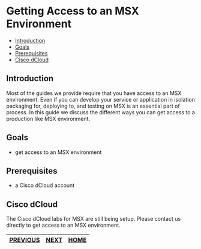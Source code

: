 # Getting Access to an MSX Environment
* [Introduction](#introduction)
* [Goals](#goals)
* [Prerequisites](#prerequisites)
* [Cisco dCloud](#cisco-dcloud)


## Introduction
Most of the guides we provide require that you have access to an MSX environment. Even if you can develop your service or application in isolation packaging for, deploying to, and testing on MSX is an essential part of process. In this guide we discuss the different ways you can get access to a production like MSX environment.


## Goals
* get access to an MSX environment


## Prerequisites
* a Cisco dCloud account


## Cisco dCloud
The Cisco dCloud labs for MSX are still being setup. Please contact us directly to get access to an MSX environment. 


| [PREVIOUS](01-what-is-msx-in-a-nutshell.md) | [NEXT](03-navigating-the-msx-user-interface.md) | [HOME](../index.md#msx-developer-program-basics) | 
|---|---|---|

